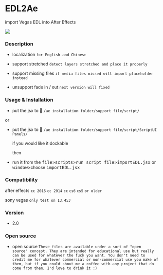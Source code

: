 # EDL2Ae
import Vegas EDL into After Effects

![](http://tva2.sinaimg.com/large/66e22e28gw1f82hvxyecgg20qo0f47wh.gif)

### Description

  - localization `for English and Chinese`

  - support stretched `detect layers stretched and place it properly ` 

  - support missing files `if media files missed will import placeholder instead`

  - unsupport fade in / out `next version will fixed` 
  
  
### Usage & Installation

  - put the jsx to :open_file_folder: `/ae installation folder/support file/script/`
   
  or

  - put the jsx to :open_file_folder: `/ae installation folder/support file/script/ScriptUI Panels/`
   
    if you would like it dockable 

    then

  - run it from the <kbd>file</kbd>><kbd>scripts</kbd>><kbd>run script file</kbd>><kbd>importEDL.jsx</kbd> or <kbd>window</kbd>>choose <kbd>importEDL.jsx</kbd>

### Compatibility

  after effects `cc 2015` `cc 2014` `cc` `cs6` `cs5` `or older`
  
  sony vegas `only test on 13.453`
  
### Version

 - 2.0 
 
### Open source

 - open source `These files are available under a sort of "open source" concept. They are intended for educational use but really can be used for whatever the fuck you want. You don't need to credit me for whatever commercial or non-commercial use you make of them, but if you could shout me a coffee with any project that do come from them, I'd love to drink it :)`


